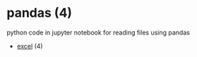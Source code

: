 # pandas (4)
python code in jupyter notebook for reading files using pandas

+ [excel](excel/README.md) (4)
